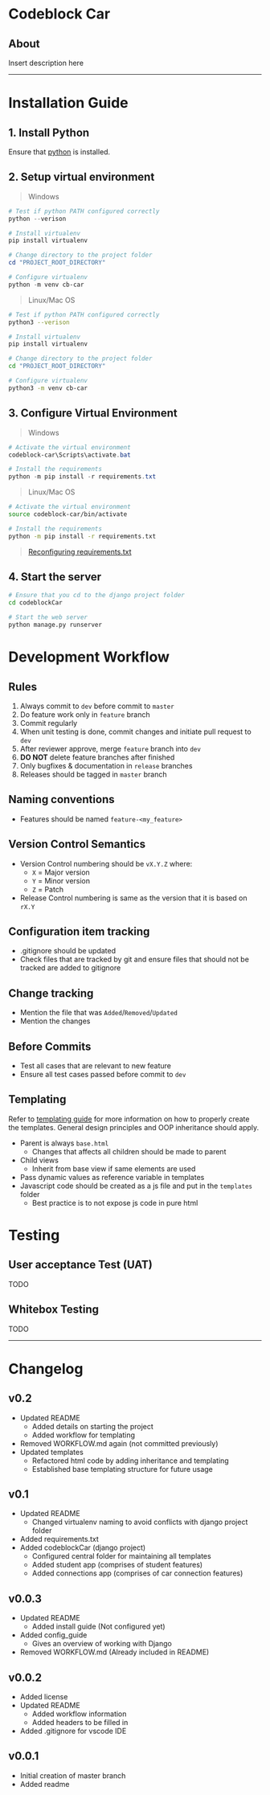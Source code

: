 # Codeblock Car

## About
Insert description here

------------
# Installation Guide

## 1. Install Python
Ensure that [python](https://www.python.org/downloads/) is installed.

## 2. Setup virtual environment
> Windows
```ps1
# Test if python PATH configured correctly
python --verison

# Install virtualenv
pip install virtualenv

# Change directory to the project folder
cd "PROJECT_ROOT_DIRECTORY"

# Configure virtualenv
python -m venv cb-car
```

> Linux/Mac OS
```sh
# Test if python PATH configured correctly
python3 --verison

# Install virtualenv
pip install virtualenv

# Change directory to the project folder
cd "PROJECT_ROOT_DIRECTORY"

# Configure virtualenv
python3 -m venv cb-car
```

## 3. Configure Virtual Environment
> Windows
```ps1
# Activate the virtual environment
codeblock-car\Scripts\activate.bat

# Install the requirements
python -m pip install -r requirements.txt
```

> Linux/Mac OS
```sh
# Activate the virtual environment
source codeblock-car/bin/activate

# Install the requirements
python -m pip install -r requirements.txt
```
> [Reconfiguring requirements.txt](https://code.visualstudio.com/docs/python/environments)

## 4. Start the server
```sh
# Ensure that you cd to the django project folder
cd codeblockCar

# Start the web server
python manage.py runserver
```

# Development Workflow

## Rules
1. Always commit to `dev` before commit to `master`
2. Do feature work only in `feature` branch
3. Commit regularly
4. When unit testing is done, commit changes and initiate pull request to `dev`
5. After reviewer approve, merge `feature` branch into `dev`
6. **DO NOT** delete feature branches after finished
7. Only bugfixes & documentation in `release` branches
8. Releases should be tagged in `master` branch 

## Naming conventions
- Features should be named `feature-<my_feature>`

## Version Control Semantics
- Version Control numbering should be `vX.Y.Z` where:
	- `X` = Major version
	- `Y` = Minor version
	- `Z` = Patch
- Release Control numbering is same as the version that it is based on `rX.Y`

## Configuration item tracking
- .gitignore should be updated
- Check files that are tracked by git and ensure files that should not be tracked are added to gitignore

## Change tracking
- Mention the file that was `Added`/`Removed`/`Updated`
- Mention the changes

## Before Commits
- Test all cases that are relevant to new feature
- Ensure all test cases passed before commit to `dev`

## Templating
Refer to [templating guide](https://docs.djangoproject.com/en/3.2/ref/templates/language/) for more information on how to properly create the templates. General design principles and OOP inheritance should apply.

- Parent is always `base.html`
  - Changes that affects all children should be made to parent
- Child views
  - Inherit from base view if same elements are used
- Pass dynamic values as reference variable in templates
- Javascript code should be created as a js file and put in the `templates` folder
  - Best practice is to not expose js code in pure html

# Testing

## User acceptance Test (UAT)
TODO

## Whitebox Testing
TODO

------------

# Changelog

## v0.2
- Updated README
  - Added details on starting the project
  - Added workflow for templating
- Removed WORKFLOW.md again (not committed previously)
- Updated templates
  - Refactored html code by adding inheritance and templating
  - Established base templating structure for future usage

## v0.1
- Updated README
  - Changed virtualenv naming to avoid conflicts with django project folder
- Added requirements.txt
- Added codeblockCar (django project)
  - Configured central folder for maintaining all templates
  - Added student app (comprises of student features)
  - Added connections app (comprises of car connection features)

## v0.0.3
- Updated README
  - Added install guide (Not configured yet)
- Added config_guide
  - Gives an overview of working with Django
- Removed WORKFLOW.md (Already included in README)

## v0.0.2
- Added license
- Updated README
	- Added workflow information
	- Added headers to be filled in
- Added .gitignore for vscode IDE

## v0.0.1
- Initial creation of master branch
- Added readme
